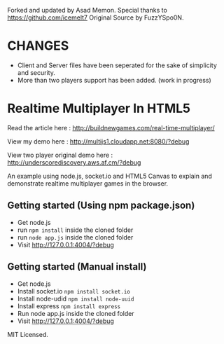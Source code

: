 Forked and updated by Asad Memon. Special thanks to https://github.com/icemelt7
Original Source by FuzzYSpo0N. 

CHANGES
=========

- Client and Server files have been seperated for the sake of simplicity and security.
- More than two players support has been added. (work in progress)


Realtime Multiplayer In HTML5
=============================

Read the article here : 
http://buildnewgames.com/real-time-multiplayer/

View my demo here :
http://multijs1.cloudapp.net:8080/?debug

View two player original demo here :
http://underscorediscovery.aws.af.cm/?debug

An example using node.js, socket.io and HTML5 Canvas to explain and demonstrate realtime multiplayer games in the browser.

## Getting started (Using npm package.json)
* Get node.js
* run `npm install` inside the cloned folder
* run `node app.js` inside the cloned folder
* Visit http://127.0.0.1:4004/?debug

## Getting started (Manual install)

* Get node.js
* Install socket.io `npm install socket.io`
* Install node-udid `npm install node-uuid`
* Install express `npm install express`
* Run node app.js inside the cloned folder
* Visit http://127.0.0.1:4004/?debug


MIT Licensed.
